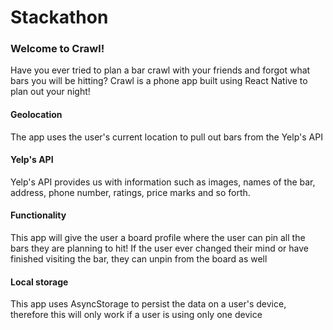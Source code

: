 # Stackathon

### Welcome to Crawl!

Have you ever tried to plan a bar crawl with your friends and forgot what bars you will be hitting? Crawl is a phone app built using 
React Native to plan out your night!

#### Geolocation
The app uses the user's current location to pull out bars from the Yelp's API

#### Yelp's API
Yelp's API provides us with information such as images, names of the bar, address, phone number, ratings, price marks and so forth.

#### Functionality
This app will give the user a board profile where the user can pin all the bars they are planning to hit! 
If the user ever changed their mind or have finished visiting the bar, they can unpin from the board as well

#### Local storage
This app uses AsyncStorage to persist the data on a user's device, therefore this will only work if a user is using only one device
